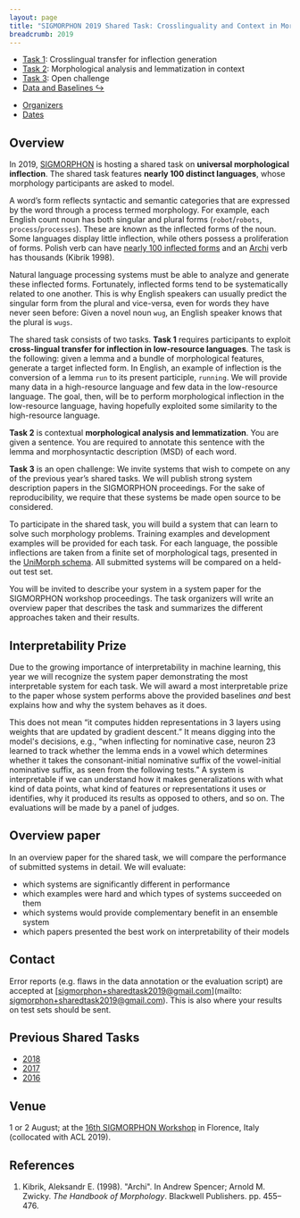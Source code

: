 ```yaml
---
layout: page
title: "SIGMORPHON 2019 Shared Task: Crosslinguality and Context in Morphology"
breadcrumb: 2019
---
```


- [Task 1](task1): Crosslingual transfer for inflection generation
- [Task 2](task2): Morphological analysis and lemmatization in context
- [Task 3](task3): Open challenge
- [Data and Baselines ↪](https://github.com/sigmorphon/2019) 
<!-- - [Registration](https://docs.google.com/forms/d/e/1FAIpQLSdMiv7vgA5EMGvVWQPY4LVG8mO-ZtRa9HvMeAMZIQWKMotZBg/viewform?usp=sf_link)-->
<!-- - [Google Group](https://groups.google.com/forum/#!forum/conll-sigmorphon-2018)-->
- [Organizers](organizers)
- [Dates](dates)


## Overview

In 2019, [SIGMORPHON](https://sigmorphon.github.io/) is hosting a shared task on **universal morphological inflection**.
The shared task features **nearly 100 distinct languages**, whose morphology participants are asked to model.

A word’s form reflects syntactic and semantic categories that are expressed by the word through a process termed morphology.
For example, each English count noun has both singular and plural forms (`robot`/`robots`, `process`/`processes`).
These are known as the inflected forms of the noun.
Some languages display little inflection, while others possess a proliferation of forms.
Polish verb can have [nearly 100 inflected forms](http://www.tastingpoland.com/language/verb/dodac_add_verb.html) and an [Archi](https://en.wikipedia.org/wiki/Archi_language) verb has thousands (Kibrik 1998). 

Natural language processing systems must be able to analyze and generate  these inflected forms.
Fortunately, inflected forms tend to be systematically related to one another.
This is why English speakers can usually predict the singular form from the plural and vice-versa, even for words they have never seen before: 
Given a novel noun `wug`, an English speaker knows that the plural is `wugs`. 

The shared task consists of two tasks.
**Task 1** requires participants to exploit **cross-lingual transfer for inflection in low-resource languages**.
The task is the following: given a lemma and a bundle of morphological features, generate a target inflected form. In English, an example of inflection is the  conversion of a lemma `run` to its present participle, `running`.
We will provide many data in a high-resource language and few data in the low-resource language. The goal, then, will be to perform morphological inflection in the low-resource language, having hopefully exploited some similarity to the high-resource language.


**Task 2** is contextual **morphological analysis and lemmatization**. You are given a sentence. You are required to annotate this sentence with the lemma and morphosyntactic description (MSD) of each word.

**Task 3** is an open challenge: We invite systems that wish to compete on any of the previous year’s shared tasks. We will publish strong system description papers in the SIGMORPHON proceedings. For the sake of reproducibility, we require that these systems be made open source to be considered.

To participate in the shared task, you will build a system that can learn to solve such morphology problems.
Training examples and development examples will be provided for each task.
For each language, the possible inflections are taken from a finite set of morphological tags, presented in the [UniMorph schema](https://unimorph.github.io).
All submitted systems will be compared on a held-out test set.

You will be invited to describe your system in a system paper for the SIGMORPHON workshop proceedings.
The task organizers will write an overview paper that describes the task and summarizes the different approaches taken and their results.

## Interpretability Prize

Due to the growing importance of interpretability in machine learning, this year we will recognize the system paper demonstrating the most interpretable system for each task. We will award a most interpretable prize to the paper whose system performs above the provided baselines *and* best explains how and why the system behaves as it does.

This does not mean “it computes hidden representations in 3 layers using weights that are updated by
gradient descent.” It means digging into the model's decisions, e.g., “when inflecting for nominative case, neuron 23 learned to track whether the lemma ends in a vowel which determines whether it takes the consonant-initial nominative suffix of the vowel-initial nominative suffix, as seen from the following tests.” A system is interpretable if we can understand how it makes generalizations with what kind of data points, what kind of features or representations it uses or identifies, why it produced its results as opposed to others, and so on. The evaluations will be made by a panel of judges.

## Overview paper

In an overview paper for the shared task, we will compare the performance of submitted systems in detail. We will evaluate:

- which systems are significantly different in performance
- which examples were hard and which types of systems succeeded on them
- which systems would provide complementary benefit in an ensemble system
- which papers presented the best work on interpretability of their models

## Contact

Error reports (e.g. flaws in the data annotation or the evaluation script) are accepted at [sigmorphon+sharedtask2019@gmail.com](mailto: sigmorphon+sharedtask2019@gmail.com). This is also where your results on test sets should be sent.

## Previous Shared Tasks

- [2018](../2018)
- [2017](../2017)
- [2016](../2016)

## Venue

1 or 2 August; at the [16th SIGMORPHON Workshop](../../workshops/2019) in Florence, Italy (collocated with ACL 2019).

## References

1. Kibrik, Aleksandr E. (1998). "Archi". In Andrew Spencer; Arnold M. Zwicky. *The Handbook of Morphology*. Blackwell Publishers. pp. 455–476.
